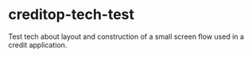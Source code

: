 # creditop-tech-test
Test tech about layout and construction of a small screen flow used in a credit application.
